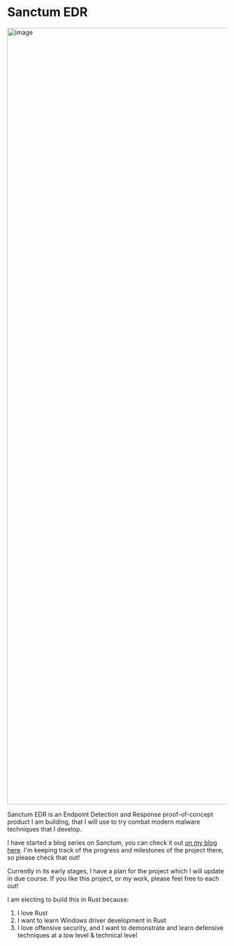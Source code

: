 # Sanctum EDR

<img width="1780" alt="image" src="https://raw.githubusercontent.com/0xflux/sanctum/master/resources/images/cover.webp">

Sanctum EDR is an Endpoint Detection and Response proof-of-concept product I am building, that I will use to try combat modern malware techniques that I develop.

I have started a blog series on Sanctum, you can check it out [on my blog here](https://fluxsec.red/sanctum-edr-intro). I'm keeping track of the progress and milestones of the project there, so please check that out!

Currently in its early stages, I have a plan for the project which I will update in due course. If you like this project, or my work, please feel free to each out!

I am electing to build this in Rust because:

1) I love Rust
2) I want to learn Windows driver development in Rust
3) I love offensive security, and I want to demonstrate and learn defensive techniques at a low level & technical level
